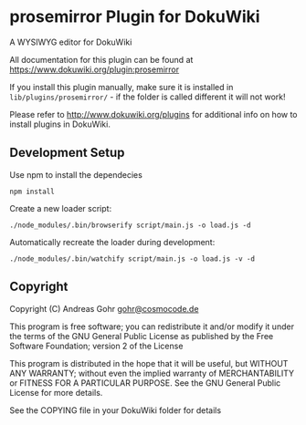 # prosemirror Plugin for DokuWiki

A WYSIWYG editor for DokuWiki

All documentation for this plugin can be found at 
https://www.dokuwiki.org/plugin:prosemirror

If you install this plugin manually, make sure it is installed in 
``lib/plugins/prosemirror/`` - if the folder is called different it
will not work!

Please refer to http://www.dokuwiki.org/plugins for additional info
on how to install plugins in DokuWiki.

## Development Setup

Use npm to install the dependecies

    npm install

Create a new loader script:

    ./node_modules/.bin/browserify script/main.js -o load.js -d

Automatically recreate the loader during development:


    ./node_modules/.bin/watchify script/main.js -o load.js -v -d

## Copyright
Copyright (C) Andreas Gohr <gohr@cosmocode.de>

This program is free software; you can redistribute it and/or modify
it under the terms of the GNU General Public License as published by
the Free Software Foundation; version 2 of the License

This program is distributed in the hope that it will be useful,
but WITHOUT ANY WARRANTY; without even the implied warranty of
MERCHANTABILITY or FITNESS FOR A PARTICULAR PURPOSE.  See the
GNU General Public License for more details.

See the COPYING file in your DokuWiki folder for details
